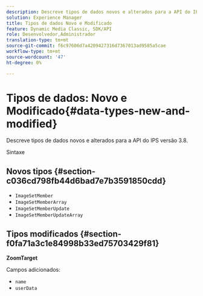 ```yaml
---
description: Descreve tipos de dados novos e alterados para a API do IPS versão 3.8.
solution: Experience Manager
title: Tipos de dados Novo e Modificado
feature: Dynamic Media Classic, SDK/API
role: Desenvolvedor,Administrador
translation-type: tm+mt
source-git-commit: f6c97606d7a4209427316d7367013ad9585a5cae
workflow-type: tm+mt
source-wordcount: '47'
ht-degree: 0%

---
```



# Tipos de dados: Novo e Modificado{#data-types-new-and-modified}

Descreve tipos de dados novos e alterados para a API do IPS versão 3.8.

Sintaxe

## Novos tipos {#section-c036cd798fb44d6bad7e7b3591850cdd}

* `ImageSetMember`
* `ImageSetMemberArray`
* `ImageSetMemberUpdate`
* `ImageSetMemberUpdateArray`

## Tipos modificados {#section-f0fa71a3c1e84998b33ed75703429f81}

**ZoomTarget**

Campos adicionados:

* `name`
* `userData`

